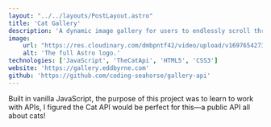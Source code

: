 ```yaml
---
layout: "../../layouts/PostLayout.astro"
title: 'Cat Gallery'
description: 'A dynamic image gallery for users to endlessly scroll through cat pictures.'
image:
    url: "https://res.cloudinary.com/dmbpntf42/video/upload/v1697654273/gifs/gallery_paqc4x.webm"
    alt: 'The full Astro logo.'
technologies: ['JavaScript', 'TheCatApi', 'HTML5', 'CSS3']
website: 'https://gallery.eddbyrne.com'
github: 'https://github.com/coding-seahorse/gallery-api'
---
```


Built in vanilla JavaScript, the purpose of this project was to learn to work with APIs, I figured the Cat API would be perfect for this—a public API all about cats!